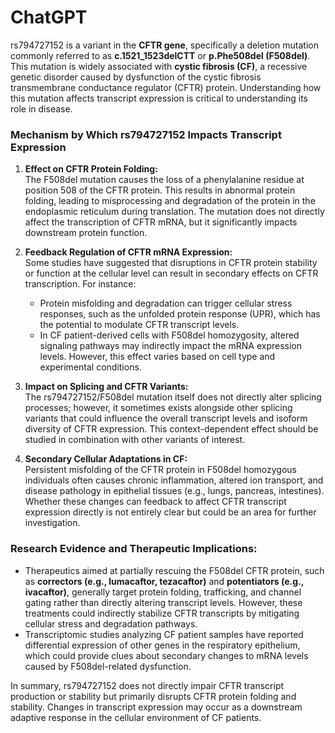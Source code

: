 # ChatGPT

rs794727152 is a variant in the **CFTR gene**, specifically a deletion mutation commonly referred to as **c.1521_1523delCTT** or **p.Phe508del (F508del)**. This mutation is widely associated with **cystic fibrosis (CF)**, a recessive genetic disorder caused by dysfunction of the cystic fibrosis transmembrane conductance regulator (CFTR) protein. Understanding how this mutation affects transcript expression is critical to understanding its role in disease.

### Mechanism by Which rs794727152 Impacts Transcript Expression
1. **Effect on CFTR Protein Folding:**  
   The F508del mutation causes the loss of a phenylalanine residue at position 508 of the CFTR protein. This results in abnormal protein folding, leading to misprocessing and degradation of the protein in the endoplasmic reticulum during translation. The mutation does not directly affect the transcription of CFTR mRNA, but it significantly impacts downstream protein function.

2. **Feedback Regulation of CFTR mRNA Expression:**  
   Some studies have suggested that disruptions in CFTR protein stability or function at the cellular level can result in secondary effects on CFTR transcription. For instance:
   - Protein misfolding and degradation can trigger cellular stress responses, such as the unfolded protein response (UPR), which has the potential to modulate CFTR transcript levels.
   - In CF patient-derived cells with F508del homozygosity, altered signaling pathways may indirectly impact the mRNA expression levels. However, this effect varies based on cell type and experimental conditions.

3. **Impact on Splicing and CFTR Variants:**  
   The rs794727152/F508del mutation itself does not directly alter splicing processes; however, it sometimes exists alongside other splicing variants that could influence the overall transcript levels and isoform diversity of CFTR expression. This context-dependent effect should be studied in combination with other variants of interest.

4. **Secondary Cellular Adaptations in CF:**  
   Persistent misfolding of the CFTR protein in F508del homozygous individuals often causes chronic inflammation, altered ion transport, and disease pathology in epithelial tissues (e.g., lungs, pancreas, intestines). Whether these changes can feedback to affect CFTR transcript expression directly is not entirely clear but could be an area for further investigation.

### Research Evidence and Therapeutic Implications:
- Therapeutics aimed at partially rescuing the F508del CFTR protein, such as **correctors (e.g., lumacaftor, tezacaftor)** and **potentiators (e.g., ivacaftor)**, generally target protein folding, trafficking, and channel gating rather than directly altering transcript levels. However, these treatments could indirectly stabilize CFTR transcripts by mitigating cellular stress and degradation pathways.
- Transcriptomic studies analyzing CF patient samples have reported differential expression of other genes in the respiratory epithelium, which could provide clues about secondary changes to mRNA levels caused by F508del-related dysfunction.

In summary, rs794727152 does not directly impair CFTR transcript production or stability but primarily disrupts CFTR protein folding and stability. Changes in transcript expression may occur as a downstream adaptive response in the cellular environment of CF patients.